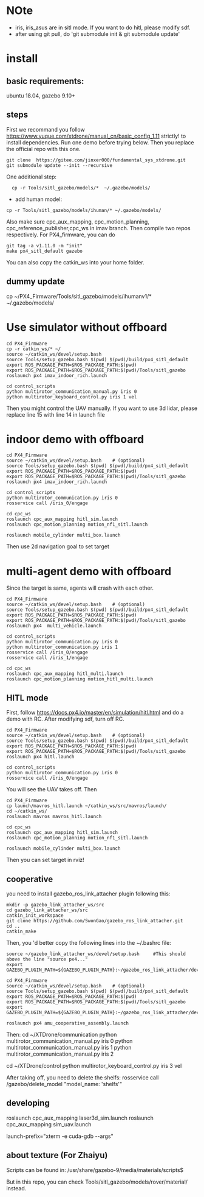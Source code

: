 # NOte
- iris, iris_asus are in sitl mode. If you want to do hitl, please modify sdf.
- after using git pull, do 'git submodule  init & git submodule update'
# install
## basic requirements: 
ubuntu 18.04, gazebo 9.10+
## steps
First we recommand you follow https://www.yuque.com/xtdrone/manual_cn/basic_config_1.11 strictly!
 to install dependencies. Run one demo before trying below. 
Then you replace the official repo with this one.
```
git clone  https://gitee.com/jinxer000/fundamental_sys_xtdrone.git
git submodule update --init --recursive
```
One additional step: 
```
  cp -r Tools/sitl_gazebo/models/*  ~/.gazebo/models/
  ```
- add human model:
```
cp -r Tools/sitl_gazebo/models/ihuman/* ~/.gazebo/models/
```
Also make sure cpc_aux_mapping, cpc_motion_planning, cpc_reference_publisher,cpc_ws in imav branch.
Then compile two repos respectively.
For PX4_firmware, you can do
```
git tag -a v1.11.0 -m "init"
make px4_sitl_default gazebo
```


You can also copy the catkin_ws into your home folder. 

## dummy update
cp ~/PX4_Firmware/Tools/sitl_gazebo/models/ihumanv1/* ~/.gazebo/models/
# Use simulator without offboard

```
cd PX4_Firmware
cp -r catkin_ws/* ~/
source ~/catkin_ws/devel/setup.bash   
source Tools/setup_gazebo.bash $(pwd) $(pwd)/build/px4_sitl_default
export ROS_PACKAGE_PATH=$ROS_PACKAGE_PATH:$(pwd)
export ROS_PACKAGE_PATH=$ROS_PACKAGE_PATH:$(pwd)/Tools/sitl_gazebo
roslaunch px4 imav_indoor_rich.launch 

cd control_scripts
python multirotor_communication_manual.py iris 0
python multirotor_keyboard_control.py iris 1 vel

```
Then you might control the UAV manually.
If you want to use 3d lidar, please replace line 15 with line 14 in launch file
# indoor demo with offboard
```
cd PX4_Firmware
source ~/catkin_ws/devel/setup.bash    # (optional)
source Tools/setup_gazebo.bash $(pwd) $(pwd)/build/px4_sitl_default
export ROS_PACKAGE_PATH=$ROS_PACKAGE_PATH:$(pwd)
export ROS_PACKAGE_PATH=$ROS_PACKAGE_PATH:$(pwd)/Tools/sitl_gazebo
roslaunch px4 imav_indoor_rich.launch 

cd control_scripts
python multirotor_communication.py iris 0
rosservice call /iris_0/engage

cd cpc_ws
roslaunch cpc_aux_mapping hitl_sim.launch
roslaunch cpc_motion_planning motion_nf1_sitl.launch

roslaunch mobile_cylinder multi_box.launch
```
Then use 2d navigation goal to set target
# multi-agent demo with offboard
Since the target is same, agents will crash with each other.
```
cd PX4_Firmware
source ~/catkin_ws/devel/setup.bash    # (optional)
source Tools/setup_gazebo.bash $(pwd) $(pwd)/build/px4_sitl_default
export ROS_PACKAGE_PATH=$ROS_PACKAGE_PATH:$(pwd)
export ROS_PACKAGE_PATH=$ROS_PACKAGE_PATH:$(pwd)/Tools/sitl_gazebo
roslaunch px4  multi_vehicle.launch

cd control_scripts
python multirotor_communication.py iris 0
python multirotor_communication.py iris 1
rosservice call /iris_0/engage
rosservice call /iris_1/engage

cd cpc_ws
roslaunch cpc_aux_mapping hitl_multi.launch
roslaunch cpc_motion_planning motion_hitl_multi.launch

```
## HITL mode

First, follow https://docs.px4.io/master/en/simulation/hitl.html and do a demo with RC.
After modifying sdf, turn off RC.


```
cd PX4_Firmware
source ~/catkin_ws/devel/setup.bash    # (optional)
source Tools/setup_gazebo.bash $(pwd) $(pwd)/build/px4_sitl_default
export ROS_PACKAGE_PATH=$ROS_PACKAGE_PATH:$(pwd)
export ROS_PACKAGE_PATH=$ROS_PACKAGE_PATH:$(pwd)/Tools/sitl_gazebo
roslaunch px4 hitl.launch 

cd control_scripts
python multirotor_communication.py iris 0
rosservice call /iris_0/engage
```
You will see the UAV takes off. 
Then
```
cd PX4_Firmware
cp launch/mavros_hitl.launch ~/catkin_ws/src/mavros/launch/
cd ~/catkin_ws/
roslaunch mavros mavros_hitl.launch

cd cpc_ws
roslaunch cpc_aux_mapping hitl_sim.launch
roslaunch cpc_motion_planning motion_nf1_sitl.launch

roslaunch mobile_cylinder multi_box.launch
```
Then you can set target in rviz!

## cooperative 
you need to install gazebo_ros_link_attacher plugin following this:
```
mkdir -p gazebo_link_attacher_ws/src
cd gazebo_link_attacher_ws/src
catkin_init_workspace
git clone https://github.com/SwonGao/gazebo_ros_link_attacher.git
cd ..
catkin_make
```

Then, you 'd better copy the following lines into the ~/.bashrc file:
```
source ~/gazebo_link_attacher_ws/devel/setup.bash     #This should above the line "source px4..."
export GAZEBO_PLUGIN_PATH=${GAZEBO_PLUGIN_PATH}:~/gazebo_ros_link_attacher/devel/lib
```

```
cd PX4_Firmware
source ~/catkin_ws/devel/setup.bash    # (optional)
source Tools/setup_gazebo.bash $(pwd) $(pwd)/build/px4_sitl_default
export ROS_PACKAGE_PATH=$ROS_PACKAGE_PATH:$(pwd)
export ROS_PACKAGE_PATH=$ROS_PACKAGE_PATH:$(pwd)/Tools/sitl_gazebo
export GAZEBO_PLUGIN_PATH=${GAZEBO_PLUGIN_PATH}:~/gazebo_ros_link_attacher/devel/lib

roslaunch px4 amu_cooperative_assembly.launch
```


Then:
cd ~/XTDrone/communication
python multirotor_communication_manual.py iris 0
python multirotor_communication_manual.py iris 1
python multirotor_communication_manual.py iris 2

cd ~/XTDrone/control
python multirotor_keyboard_control.py iris 3 vel

After taking off, you need to delete the shelfs:
rosservice call /gazebo/delete_model "model_name: 'shelfs'"

## developing

roslaunch cpc_aux_mapping laser3d_sim.launch
roslaunch cpc_aux_mapping sim_uav.launch

launch-prefix="xterm -e cuda-gdb --args"

## about texture (For Zhaiyu)
Scripts can be found in:
/usr/share/gazebo-9/media/materials/scripts$

But in this repo,  you can check Tools/sitl_gazebo/models/rover/material/   instead.


